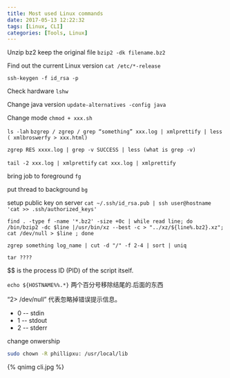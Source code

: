 ```yaml
---
title: Most used Linux commands
date: 2017-05-13 12:22:32
tags: [Linux, CLI]
categories: [Tools, Linux]
---
```

Unzip bz2 keep the original file
`bzip2 -dk filename.bz2`

Find out the current Linux version
`cat /etc/*-release`

`ssh-keygen -f id_rsa -p`

Check hardware
`lshw`

Change java version
`update-alternatives -config java`

Change mode
`chmod + xxx.sh`

`ls -lah`
`bzgrep / zgrep / grep “something” xxx.log | xmlprettify | less ( xmlbroswerfy > xxx.html)`

`zgrep RES xxxx.log | grep -v SUCCESS | less (what is grep -v)`

`tail -2 xxx.log | xmlprettify`
`cat xxx.log | xmlprettify`

bring job to foreground
`fg`

put thread to background
`bg`

setup public key on server
`cat ~/.ssh/id_rsa.pub | ssh user@hostname 'cat >> .ssh/authorized_keys'`

`find . -type f -name '*.bz2' -size +0c | while read line; do /bin/bzip2 -dc $line |/usr/bin/xz --best -c > "../xz/${line%.bz2}.xz"; cat /dev/null > $line ; done`

`zgrep something log_name | cut -d "/" -f 2-4 | sort | uniq`

`tar ????`

$$ is the process ID (PID) of the script itself.

`echo ${HOSTNAME%%.*}` 两个百分号移除结尾的.后面的东西

“2> /dev/null” 代表忽略掉错误提示信息。
* 0 -- stdin
* 1 -- stdout
* 2 -- stderr

change onwership
```bash
sudo chown -R phillipxu: /usr/local/lib
```
{% qnimg cli.jpg %}
